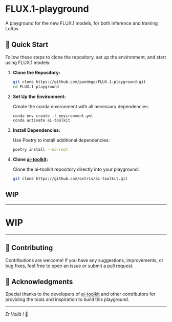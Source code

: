 # FLUX.1-playground
A playground for the new FLUX.1 models, for both inference and training LoRas.


## 🚀 Quick Start

Follow these steps to clone the repository, set up the environment, and start using FLUX.1 models:

1. **Clone the Repository:**

   ```bash
   git clone https://github.com/pandego/FLUX.1-playground.git
   cd FLUX.1-playground
   ```

2. **Set Up the Environment:**

   Create the conda environment with all necessary dependencies:

   ```bash
   conda env create -f environment.yml
   conda activate ai-toolkit
   ```

3. **Install Dependencies:**

   Use Poetry to install additional dependencies:

   ```bash
   poetry install --no-root
   ```

4. **Clone [ai-toolkit](https://github.com/ostris/ai-toolkit):**

   Clone the ai-toolkit repository directly into your playground:

   ```bash
   git clone https://github.com/ostris/ai-toolkit.git
   ```

## WIP
---
# WIP
---

## 🤝 Contributing

Contributions are welcome! If you have any suggestions, improvements, or bug fixes, feel free to open an issue or submit a pull request.

## 📄 Acknowledgments

Special thanks to the developers of [ai-toolkit](https://github.com/ostris/ai-toolkit) and other contributors for providing the tools and inspiration to build this playground.

---

_Et Voilà !_ 🎈